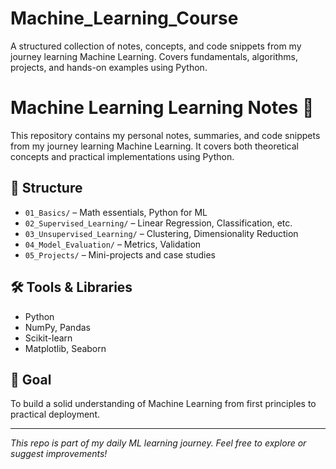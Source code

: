 # Machine_Learning_Course
A structured collection of notes, concepts, and code snippets from my journey learning Machine Learning. Covers fundamentals, algorithms, projects, and hands-on examples using Python.

# Machine Learning Learning Notes 📘

This repository contains my personal notes, summaries, and code snippets from my journey learning Machine Learning. It covers both theoretical concepts and practical implementations using Python.

## 📂 Structure

- `01_Basics/` – Math essentials, Python for ML
- `02_Supervised_Learning/` – Linear Regression, Classification, etc.
- `03_Unsupervised_Learning/` – Clustering, Dimensionality Reduction
- `04_Model_Evaluation/` – Metrics, Validation
- `05_Projects/` – Mini-projects and case studies

## 🛠️ Tools & Libraries

- Python
- NumPy, Pandas
- Scikit-learn
- Matplotlib, Seaborn

## 🧠 Goal

To build a solid understanding of Machine Learning from first principles to practical deployment.

---

*This repo is part of my daily ML learning journey. Feel free to explore or suggest improvements!*

